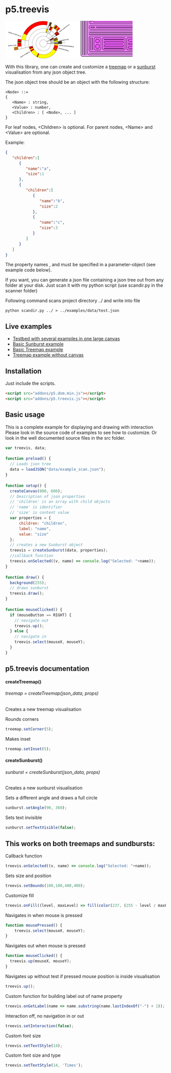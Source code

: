 # p5.treevis
![p5.treevis](p5treevis.png)

With this library, one can create and customize a [treemap](https://en.wikipedia.org/wiki/Treemapping) or a [sunburst](https://en.wikipedia.org/wiki/Pie_chart#Ring_chart_/_Sunburst_chart_/_Multilevel_pie_chart) visualisation from any json object tree.

The json object tree should be an object with the following structure:

```EBNF
<Node> ::= 
{
   <Name> : string,
   <Value> : number,
   <Children> : [ <Node>, ... ]
}
```

For leaf nodes, &lt;Children&gt; is optional. For parent nodes, &lt;Name&gt; and &lt;Value&gt; are optional.

Example:

```json
{
   "children":[
      {
         "name":"a",
         "size":1
      },
      {
         "children":[
            {
               "name":"b",
               "size":2
            },
            {
               "name":"c",
               "size":3
            }
         ]
      }
   ]
}
```

The property names <Name>, <Value> and <Children> must be specified in a parameter-object (see example code below).

If you want, you can generate a json file containing a json tree out from any folder at your disk. Just scan it with my python script (use scandir.py in the scanner folder)

Following command scans project directory ../ and write into file
```shell
python scandir.py ../ > ../examples/data/test.json
```

## Live examples
  + [Testbed with several examples in one large canvas](https://oth-aw.github.io/treevis/)
  + [Basic Sunburst example](https://oth-aw.github.io/treevis/examples/index_sunburst.html)
  + [Basic Treemap example](https://oth-aw.github.io/treevis/examples/)
  + [Treemap example without canvas](https://oth-aw.github.io/treevis/examples/index_div.html)
  
 
## Installation
Just include the scripts.
```html
<script src="addons/p5.dom.min.js"></script>
<script src="addons/p5.treevis.js"></script>
```

## Basic usage
This is a complete example for displaying and drawing with interaction
Please look in the source code of examples to see how to customize.
Or look in the well documented source files in the src folder.

```javascript
var treevis, data;

function preload() {
  // Loads json tree
  data = loadJSON("data/example_scan.json");
}

function setup() {
  createCanvas(800, 600);
  // Description of json properties
  // 'children' is an array with child objects
  // 'name' is identifier
  // 'size' is content value
  var properties = {
      children: "children",
      label: "name",
      value: "size"
  };
  // creates a new Sunburst object
  treevis = createSunburst(data, properties);
  //callback function
  treevis.onSelected((v, name) => console.log("Selected: "+name));
}

function draw() {
  background(255);
  // draws sunburst
  treevis.draw();
}

function mouseClicked() {
  if (mouseButton == RIGHT) {
    // navigate out
    treevis.up();
  } else {
    // navigate in
    treevis.select(mouseX, mouseY);
  }
}
```
## p5.treevis documentation

#### createTreemap()
###### treemap = createTreemap(json_data, props)
Creates a new treemap visualisation

Rounds corners
```javascript
treemap.setCorner(5);
```

Makes inset
```javascript
treemap.setInset(5);
```

#### createSunburst()
###### sunburst = createSunburst(json_data, props)
Creates a new sunburst visualisation

Sets a different angle and draws a full circle
```javascript
sunburst.setAngle(90, 360);
```
Sets text invisible
```javascript
sunburst.setTextVisible(false);
```

## This works on both treemaps and sundbursts:

Callback function
```javascript
treevis.onSelected((v, name) => console.log("Selected: "+name));
```

Sets size and position
```javascript
treevis.setBounds(100,100,400,400);
```

Customize fill
```javascript
treevis.onFill((level, maxLevel) => fill(color(237, (255 - level / maxLevel * 255) * 2 / 3, 255)));
```

Navigates in when mouse is pressed
```javascript
function mousePressed() {
    treevis.select(mouseX, mouseY);
}
```

Navigates out when mouse is pressed
```javascript
function mouseClicked() {
  treevis.up(mouseX, mouseY);
}
```

Navigates up without test if pressed mouse position is inside visualisation
```javascript
treevis.up();
```

Custom function for building label out of name property
```javascript
treevis.onGetLabel(name => name.substring(name.lastIndexOf("-") + 1));
```

Interaction off, no navigation in or out
```javascript
treevis.setInteraction(false);
```

Custom font size
```javascript
treevis.setTextStyle(14);
```

Custom font size and type
```javascript
treevis.setTextStyle(14, 'Times');
```
